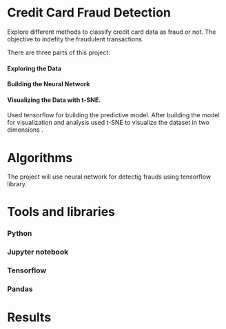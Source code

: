 # Credit Card Fraud Detection
Explore different methods to classify credit card data as fraud or not.
 The objective to indefity the fraudulent transactions
 
There are three parts of this project:
#### Exploring the Data
#### Building the Neural Network
#### Visualizing the Data with t-SNE.
Used tensorflow for building the predictive model. After building the model for visualization and analysis used t-SNE to visualize the dataset in two dimensions . 
# Algorithms
 The project will use neural network for detectig frauds using tensorflow library.
 
 
 # Tools and libraries
 ### Python
 ### Jupyter notebook
 ### Tensorflow
 ### Pandas
 
# Results
